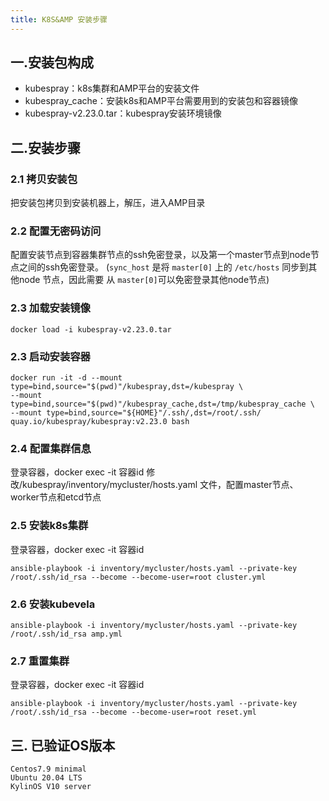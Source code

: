 ```yaml
---
title: K8S&AMP 安装步骤
---
```


## 一.安装包构成

- kubespray：k8s集群和AMP平台的安装文件
- kubespray_cache：安装k8s和AMP平台需要用到的安装包和容器镜像
- kubespray-v2.23.0.tar：kubespray安装环境镜像

## 二.安装步骤

### 2.1 拷贝安装包

把安装包拷贝到安装机器上，解压，进入AMP目录

### 2.2 配置无密码访问

配置安装节点到容器集群节点的ssh免密登录，以及第一个master节点到node节点之间的ssh免密登录。
(`sync_host` 是将 `master[0]` 上的 `/etc/hosts` 同步到其他node 节点，因此需要 从 `master[0]`可以免密登录其他node节点)

### 2.3 加载安装镜像

```shell
docker load -i kubespray-v2.23.0.tar
```

### 2.3 启动安装容器

```shell
docker run -it -d --mount type=bind,source="$(pwd)"/kubespray,dst=/kubespray \
--mount type=bind,source="$(pwd)"/kubespray_cache,dst=/tmp/kubespray_cache \
--mount type=bind,source="${HOME}"/.ssh/,dst=/root/.ssh/ quay.io/kubespray/kubespray:v2.23.0 bash
```

### 2.4 配置集群信息

登录容器，docker exec -it 容器id
修改/kubespray/inventory/mycluster/hosts.yaml 文件，配置master节点、worker节点和etcd节点

### 2.5 安装k8s集群

登录容器，docker exec -it 容器id

```shell
ansible-playbook -i inventory/mycluster/hosts.yaml --private-key /root/.ssh/id_rsa --become --become-user=root cluster.yml
```

### 2.6 安装kubevela

```shell
ansible-playbook -i inventory/mycluster/hosts.yaml --private-key /root/.ssh/id_rsa amp.yml
```

### 2.7 重置集群

登录容器，docker exec -it 容器id

```shell
ansible-playbook -i inventory/mycluster/hosts.yaml --private-key /root/.ssh/id_rsa --become --become-user=root reset.yml
```

## 三. 已验证OS版本

```text
Centos7.9 minimal
Ubuntu 20.04 LTS
KylinOS V10 server
```
